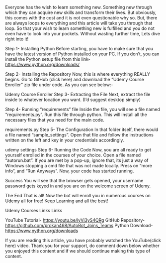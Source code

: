 Everyone has the wish to learn something new. Something new through which they can acquire new skills and transform their lives. But obviously, this comes with the cost and it is not even questionable why so. But, there are always loops to everything and this article will take you through that loop. So that your wish to learn something new is fulfilled and you do not even have to look into your pockets. Without wasting further time, Lets dive right into it!

Step 1- Installing Python
Before starting, you have to make sure that you have the latest version of Python installed on your PC. If you don’t, you can install the Python setup file from this link- https://www.python.org/downloads/

Step 2- Installing the Repository
Now, this is where everything REALLY begins. Go to GitHub (click here) and download the “Udemy Course Enroller” zip file under code. As you can see below:-

Udemy Course Enroller
Step 3- Extracting the File
Next, extract the file inside to whatever location you want. (I’d suggest desktop simply)

Step 4- Running “requirements” file
Inside the file, you will see a file named “requirements.py”. Run this file through python. This will install all the necessary files that you need for the main code.

requirements.py
Step 5- The Configuration
In that folder itself, there would a file named “sample_settings”. Open that file and follow the instructions written on the left and key in your credentials accordingly.

udemy settings
Step 6- Running the Code
Now, you are all ready to get yourself enrolled in the courses of your choice. Open a file named “autorun.bat”. If you are met by a pop-up, ignore that, its just a way of Windows stopping a cmd file that was not made locally. Press on “more info”, and “Run Anyways”.
Now, your code has started running.

Success
You will see that the browser gets opened, your username password gets keyed in and you are on the welcome screen of Udemy.

The End
That is all! Now the bot will enroll you in numerous courses on Udemy all for free! Keep Learning and all the best!

Udemy Courses
Links
Links

YouTube Tutorial- https://youtu.be/lyVi3yS4QRg
GitHub Repository- https://github.com/prokan468/AutoBot_Joins_Teams
Python Download- https://www.python.org/downloads

If you are reading this article, you have probably watched the YouTube(click here) video. Thank you for your support, do comment down below whether you enjoyed this content and if we should continue making this type of content.
